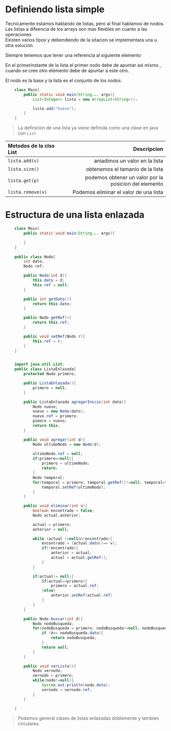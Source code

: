 # Definiendo lista simple

Tecnicamente estamos hablando de listas, pero al final hablamos de nodos.  
Las listas a difeencia de los arrays son mas flexbles en cuanto a las operaciones   
Existen varios tipos y debendiendo de la sitacion se implementara una u otra solucion.

Siempre tenemos que tener una referencia al siguiente elemento 

En el primerinstante de la lista el primer nodo debe de apuntar asi mismo , cuando se cree otro elemento debe de apuntar a este otro.

El nodo es la base y la lista es el conjunto de los nodos.

```java
    class Main{
        public static void main(String... args){
            List<Integer> lista = new ArrayList<String>();  

            lista.add("huevo");
        }
    }
```

> La definicion de una lista ya viene definida como una clase en java con `List`

**Metodos de la clss List** | Descripcion
:---|---:
`lista.add(v)`| aniadimos un valor en la lista
`lista.size()`| obtenemos el tamanio de la lista
`lista.get(p)`| podemos obtener un valor por la posicion del elemento 
`lista.remove(v)`| Podemos eliminar el valor de una lista 

# Estructura de una lista enlazada



```java
    class Main{
        public static void main(String... args){
            
        }
    }

    public class Nodo{
        int dato;
        Nodo ref;

        public Nodo(int d){
            this.dato = d;
            this.ref = null;
        }

        public int getDato(){
            return this.dato;
        }

        public Nodo getRef(){
            return this.ref;
        }

        public void setRef(Nodo r){
            this.ref = r;
        }
    }


    import java.util.List;
    public class ListaEnlazada{
        protected Nodo primero;

        public ListaEnlazada(){
            primero = null;
        }

        public ListaEnlazada agregarInicio(int dato){
            Nodo nuevo;
            nuevo = new Nodo(dato);
            nuevo.ref = primero;
            pimero = nuevo;
            return this;
        }

        public void agregar(int d){
            Nodo ultimoNodo = new Nodo(d);
            
            ultimoNodo.ref = null;
            if(primero==null){
                primero = ultimoNodo;
                return;
            }
            Nodo temporal;
            for(temporal = primero; temporal.getRef()!=null; temporal=temporal.getRef()){
                temporal.setRef(ultimoNodo);
            }
        }

        public void eliminar(int v){
            boolean encontrado = false;
            Nodo actual,anterior;

            actual = primero;
            anterior = null;

            while (actual !=null&&!encontrado){
                encontrado = (actual.dato()== v);
                if(!encontrado){
                    anterior = actual;
                    actual = actual.getRef();
                }
            }

            if(actual!= null){
                if(actual==primero){
                    primero = actual.ref;
                }else{
                    anterior.setRef(actual.ref)
                }
            }
        }

        public Nodo buscar(int d){
            Nodo nodoBusqueda;
            for(nodoBusqueda = primero; nodoBusqueda!=null; nodoBusqueda = nodoBusqueda.getRef()){
                if (d== nodoBusqueda.dato){
                    return nodoBusqueda;
                }
                return null;
            }
        }

        public void verLista(){
            Nodo vernodo;
            vernodo = primero;
            while(nodo!=null){
                System.out.println(nodo.dato);
                vernodo = vernodo.ref;
            }
        }

    }
```

> Podemos general clases de listas enlazadas doblemente y tambien circulares.